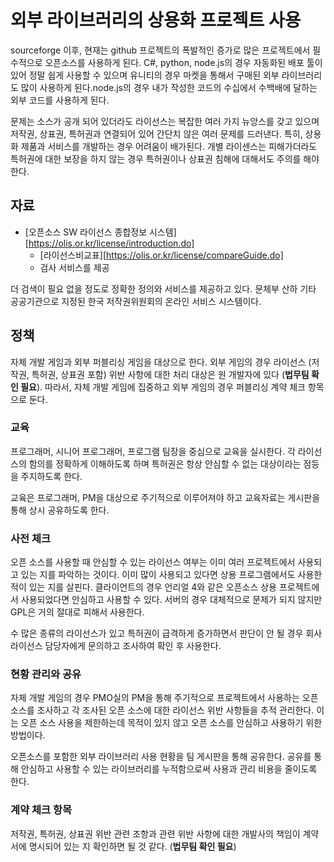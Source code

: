# 외부 라이브러리의 상용화 프로젝트 사용 

sourceforge 이후, 현재는 github 프로젝트의 폭발적인 증가로 많은 프로젝트에서 필수적으로 오픈소스를 사용하게 된다. C#, python, node.js의 경우 자동화된 배포 툴이 있어 정말 쉽게 사용할 수 있으며 유니티의 경우 마켓을 통해서 구매된 외부 라이브러리도 많이 사용하게 된다.node.js의 경우 내가 작성한 코드의 수십에서 수백배에 달하는 외부 코드를 사용하게 된다. 

문제는 소스가 공개 되어 있더라도 라이선스는 복잡한 여러 가지 뉴앙스를 갖고 있으며 저작권, 상표권, 특허권과 연결되어 있어 간단치 않은 여러 문제를 드러낸다. 특히, 상용화 제품과 서비스를 개발하는 경우 어려움이 배가된다. 개별 라이센스는 피해가더라도 특허권에 대한 보장을 하지 않는 경우 특허권이나 상표권 침해에 대해서도 주의를 해야 한다. 

## 자료 

- [오픈소스 SW 라이선스 종합정보 시스템][https://olis.or.kr/license/introduction.do]
  - [라이선스비교표][https://olis.or.kr/license/compareGuide.do]
  - 검사 서비스를 제공 

더 검색이 필요 없을 정도로 정확한 정의와 서비스를 제공하고 있다.  문체부 산하 기타 공공기관으로 지정된 한국 저작권위원회의 온라인 서비스 시스템이다. 



## 정책

자체 개발 게임과 외부 퍼블리싱 게임을 대상으로 한다. 외부 게임의 경우 라이선스 (저작권, 특허권, 상표권 포함) 위반 사항에 대한 처리 대상은 원 개발자에 있다 (**법무팀 확인 필요**). 따라서, 자체 개발 게임에 집중하고 외부 게임의 경우 퍼블리싱 계약 체크 항목으로 둔다. 

### 교육

프로그래머, 시니어 프로그래머,  프로그램 팀장을 중심으로 교육을 실시한다. 각 라이선스의 함의를 정확하게 이해하도록 하며 특허권은 항상 안심할 수 없는 대상이라는 점등을 주지하도록 한다. 

교육은 프로그래머, PM을 대상으로 주기적으로 이루어져야 하고 교육자료는 게시판을 통해 상시 공유하도록 한다. 

### 사전 체크

오픈 소스를 사용할 때 안심할 수 있는 라이선스 여부는 이미 여러 프로젝트에서 사용되고 있는 지를 파악하는 것이다. 이미 많이 사용되고 있다면 상용 프로그램에서도 사용한 적이 있는 지를 살핀다. 클라이언트의 경우 언리얼 4와 같은 오픈소스 상용 프로젝트에서 사용되었다면 안심하고 사용할 수 있다.  서버의 경우 대체적으로 문제가 되지 않지만 GPL은 거의 절대로 피해서 사용한다. 

수 많은 종류의 라이선스가 있고 특허권이 급격하게 증가하면서 판단이 안 될 경우 회사 라이선스 담당자에게 문의하고 조사하여 확인 후 사용한다. 

### 현황 관리와 공유

자체 개발 게임의 경우 PMO실의 PM을 통해 주기적으로 프로젝트에서 사용하는 오픈 소스를 조사하고 각 조사된 오픈 소스에 대한 라이선스 위반 사항들을 추적 관리한다.  이는 오픈 소스 사용을 제한하는데 목적이 있지 않고 오픈 소스를 안심하고 사용하기 위한 방법이다. 

오픈소스를 포함한 외부 라이브러리 사용 현황을 팀 게시판을 통해 공유한다.  공유를 통해 안심하고 사용할 수 있는 라이브러리를 누적함으로써 사용과 관리 비용을 줄이도록 한다. 

### 계약 체크 항목

저작권, 특허권, 상표권 위반 관련 조항과 관련 위반 사항에 대한 개발사의 책임이 계약서에 명시되어 있는 지 확인하면 될 것 같다.  (**법무팀 확인 필요**)









